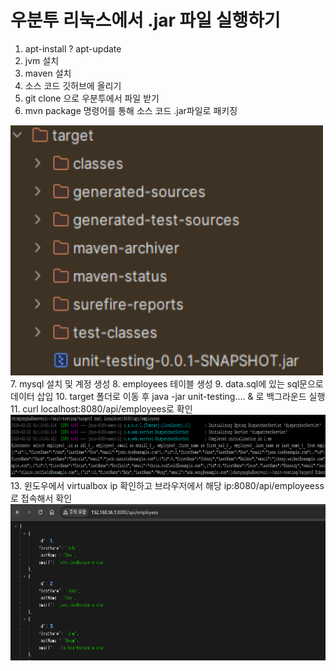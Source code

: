 # 우분투 리눅스에서 .jar 파일 실행하기


1. apt-install ? apt-update
2. jvm 설치
3. maven 설치
4. 소스 코드 깃허브에 올리기
5. git clone 으로 우분투에서 파일 받기
6. mvn package 명령어를 통해 소스 코드 .jar파일로 패키징
<img src="./images/mvn-package.PNG" width="500" height="400"/>
7. mysql 설치 및 계정 생성
8. employees 테이블 생성
9. data.sql에 있는 sql문으로 데이터 삽입
10. target 폴더로 이동 후 java -jar unit-testing.... & 로 백그라운드 실행
11. curl localhost:8080/api/employees로 확인
<img src="./images/curl.PNG" width="1400" height="100"/>
13. 윈도우에서 virtualbox ip 확인하고 브라우저에서 해당 ip:8080/api/employeess로 접속해서 확인
    <img src="./images/chrome.PNG" width="700" height="250"/>